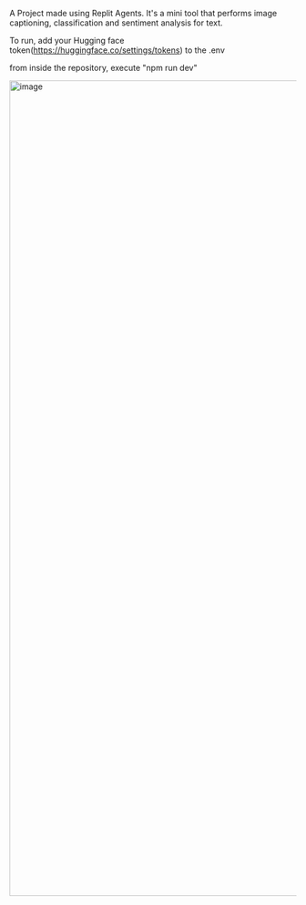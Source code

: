 A Project made using Replit Agents. It's a mini tool that performs image captioning, classification and sentiment analysis for text.

To run, add your Hugging face token(https://huggingface.co/settings/tokens) to the .env

from inside the repository, execute "npm run dev"

<img width="1433" alt="image" src="https://github.com/user-attachments/assets/881914cb-539f-45ca-9175-27a35e114e36" />

